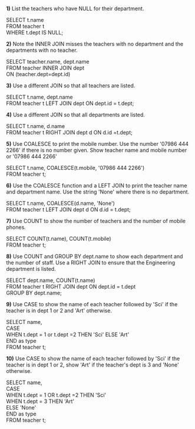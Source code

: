 __1)__ List the teachers who have NULL for their department.


SELECT t.name  
FROM teacher t  
WHERE t.dept IS NULL;  


__2)__ Note the INNER JOIN misses the teachers with no department and the departments with no teacher.


SELECT teacher.name, dept.name  
FROM teacher INNER JOIN dept  
           ON (teacher.dept=dept.id)  


__3)__ Use a different JOIN so that all teachers are listed.


SELECT t.name, dept.name  
FROM teacher t LEFT JOIN dept ON dept.id = t.dept;  


__4)__ Use a different JOIN so that all departments are listed.


SELECT t.name, d.name  
FROM teacher t RIGHT JOIN dept d ON d.id =t.dept;  


__5)__ Use COALESCE to print the mobile number. Use the number '07986 444 2266' if there is no number given. Show teacher name and mobile number or '07986 444 2266'


SELECT t.name, COALESCE(t.mobile,  '07986 444 2266')  
FROM teacher t;  


__6)__ Use the COALESCE function and a LEFT JOIN to print the teacher name and department name. Use the string 'None' where there is no department.


SELECT t.name, COALESCE(d.name, 'None')  
FROM teacher t LEFT JOIN dept d ON d.id = t.dept;  


__7)__ Use COUNT to show the number of teachers and the number of mobile phones.


SELECT COUNT(t.name), COUNT(t.mobile)  
FROM teacher t;  


__8)__ Use COUNT and GROUP BY dept.name to show each department and the number of staff. Use a RIGHT JOIN to ensure that the Engineering department is listed.


SELECT dept.name, COUNT(t.name)  
FROM teacher t RIGHT JOIN dept ON dept.id = t.dept  
GROUP BY dept.name;   


__9)__ Use CASE to show the name of each teacher followed by 'Sci' if the teacher is in dept 1 or 2 and 'Art' otherwise.


SELECT name,  
CASE  
WHEN t.dept = 1 or t.dept =2 THEN 'Sci' ELSE 'Art'  
END as type  
FROM teacher t;  


__10)__ Use CASE to show the name of each teacher followed by 'Sci' if the teacher is in dept 1 or 2, show 'Art' if the teacher's dept is 3 and 'None' otherwise.


SELECT name,  
CASE  
WHEN t.dept = 1 OR t.dept =2 THEN 'Sci'  
WHEN t.dept = 3 THEN 'Art'  
ELSE 'None'  
END as type  
FROM teacher t;  
